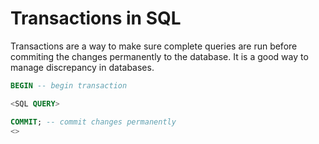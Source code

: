# Transactions in SQL

Transactions are a way to make sure complete queries are run before commiting the changes permanently to the database. It is a good way to manage discrepancy in databases.

```sql
BEGIN -- begin transaction

<SQL QUERY>

COMMIT; -- commit changes permanently
<>